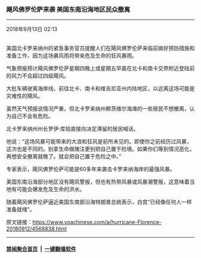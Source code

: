 ### 飓风佛罗伦萨来袭 美国东南沿海地区民众撤离 
------------------------

<div class="published">
 <span class="date" title="中国时间">
  <time datetime="2018-09-13T02:13:09+08:00">
   2018年9月13日 02:13
  </time>
 </span>
</div>
<br/>
<div class="wsw">
 <p paraeid="{e7a01288-2445-422b-ab93-e608f8aa2777}{88}" paraid="84588675">
  美国北卡罗来纳州的紧急事务官员提醒人们在飓风佛罗伦萨来临前做好预防措施和准备工作，因为这场暴风雨将带来危及生命的狂风暴雨。
 </p>
 <p paraeid="{e7a01288-2445-422b-ab93-e608f8aa2777}{98}" paraid="815679823">
  气象预报预计飓风佛罗伦萨星期四晚上或星期五早晨在北卡和南卡交界附近登陆前的风力不会超过四级飓风。
 </p>
 <p paraeid="{e7a01288-2445-422b-ab93-e608f8aa2777}{106}" paraid="121164730">
  大批车辆驶离海岸线，前往北卡、南卡和维吉尼亚州内陆地区，以远离这场可能是灾难性的飓风。
 </p>
 <p paraeid="{e7a01288-2445-422b-ab93-e608f8aa2777}{118}" paraid="1563544669">
  虽然天气预报说情况严重，但北卡罗来纳州赖茨维尔海滩的一些居民不想撤离，认为自己不会有危险。
 </p>
 <p paraeid="{e7a01288-2445-422b-ab93-e608f8aa2777}{124}" paraid="2129907138">
  北卡罗来纳州州长罗伊·库珀直接向决定滞留的居民喊话。
 </p>
 <p paraeid="{e7a01288-2445-422b-ab93-e608f8aa2777}{138}" paraid="1047501822">
  他说：“这场风暴可能带来的大浪和狂风是前所未见的。即使你之前经历过风暴，这次也是不同的。别拿生命做赌注更别把自己置于险境。如果你们等到情况恶化，再想安全撤离就晚了。就会把自己置于危险之中。”
 </p>
 <p paraeid="{e7a01288-2445-422b-ab93-e608f8aa2777}{150}" paraid="1597273964">
  专家表示，飓风佛罗伦萨可能是60多年来袭击卡罗来纳海岸的最强风暴。
 </p>
 <p paraeid="{e7a01288-2445-422b-ab93-e608f8aa2777}{158}" paraid="724844509">
  美国东南沿海部分地区没有飓风警报，但也有热带风暴或风暴潮警报，这意味着当地有可能会爆发危及生命的洪水。
 </p>
 <p paraeid="{e7a01288-2445-422b-ab93-e608f8aa2777}{166}" paraid="1648913413">
  随着飓风佛罗伦萨逼近美国东南部沿海特朗普总统表示，白宫“已经像任何人一样准备就绪”。
 </p>
</div>

原文链接：https://www.voachinese.com/a/hurricane-Florence-20180912/4568838.html


------------------------
#### [禁闻聚合首页](https://github.com/gfw-breaker/banned-news/blob/master/README.md) &nbsp;|&nbsp;  [一键翻墙软件](https://github.com/gfw-breaker/nogfw/blob/master/README.md)